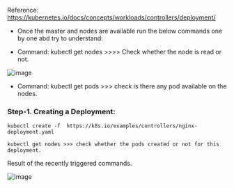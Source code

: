 Reference: https://kubernetes.io/docs/concepts/workloads/controllers/deployment/

* Once the master and nodes are available run the below commands one by one abd try to understand:

* Command: kubectl get nodes >>>> Check whether the node is read or not.

![image](https://user-images.githubusercontent.com/24622526/44384284-3360b800-a50b-11e8-97ff-abfd52052106.png)


* Command: kubectl get pods >>> check is there any pod available on the nodes.

### Step-1. Creating a Deployment:

	kubectl create -f  https://k8s.io/examples/controllers/nginx-deployment.yaml
	
	kubectl get nodes >>> check whether the pods created or not for this deployment.

Result of the recently triggered commands.

![image](https://user-images.githubusercontent.com/24622526/44384307-4d9a9600-a50b-11e8-8db7-bb9044001179.png)
